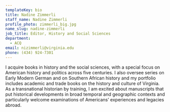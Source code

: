 ```yaml
---
templateKey: bio
title: Nadine Zimmerli
staff_name: Nadine Zimmerli
profile_photo: zimmerli_big.jpg
name_slug: nadine-zimmerli
job_title: Editor, History and Social Sciences
department:
  - ACQ
email: nizimmerli@virginia.edu
phone: (434) 924-7301
---
```

I acquire books in history and the social sciences, with a special focus on American history and politics across five centuries. I also oversee series on Early Modern German and on Southern African history and my portfolio includes academic and trade books on the history and culture of Virginia. As a transnational historian by training, I am excited about manuscripts that put historical developments in broad temporal and geographic contexts and particularly welcome examinations of Americans’ experiences and legacies abroad.